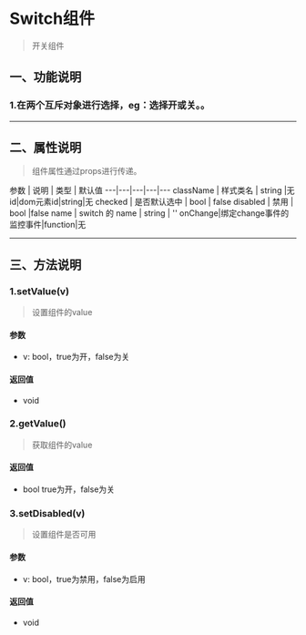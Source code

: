 # Switch组件
> 开关组件
## 一、功能说明
### 1.在两个互斥对象进行选择，eg：选择开或关。。

---

## 二、属性说明
> 组件属性通过props进行传递。

参数 | 说明 | 类型 | 默认值
---|---|---|---|---
className | 样式类名 | string |无
id|dom元素id|string|无
checked | 是否默认选中 | bool | false
disabled | 禁用	 | bool |false
name | switch 的 name | string | ''
onChange|绑定change事件的监控事件|function|无


---

## 三、方法说明
### 1.setValue(v)
> 设置组件的value

#### 参数
- v: bool，true为开，false为关

#### 返回值
- void


### 2.getValue()
> 获取组件的value

#### 返回值
- bool true为开，false为关


### 3.setDisabled(v)
> 设置组件是否可用

#### 参数
- v: bool，true为禁用，false为启用

#### 返回值
- void
